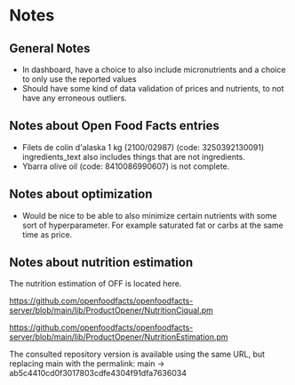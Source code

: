 # Notes

## General Notes

- In dashboard, have a choice to also include micronutrients and a choice to only use the reported values
- Should have some kind of data validation of prices and nutrients, to not have any erroneous outliers.

## Notes about Open Food Facts entries

- Filets de colin d'alaska 1 kg (2100/02987) (code: 3250392130091) ingredients_text also includes things that are not ingredients.
- Ybarra olive oil (code: 8410086990607) is not complete.

## Notes about optimization

- Would be nice to be able to also minimize certain nutrients with some sort of hyperparameter.
  For example saturated fat or carbs at the same time as price.

## Notes about nutrition estimation

The nutrition estimation of OFF is located here.

https://github.com/openfoodfacts/openfoodfacts-server/blob/main/lib/ProductOpener/NutritionCiqual.pm

https://github.com/openfoodfacts/openfoodfacts-server/blob/main/lib/ProductOpener/NutritionEstimation.pm

The consulted repository version is available using the same URL, but replacing main with the permalink:
main -> ab5c4410cd0f3017803cdfe4304f91dfa7636034
